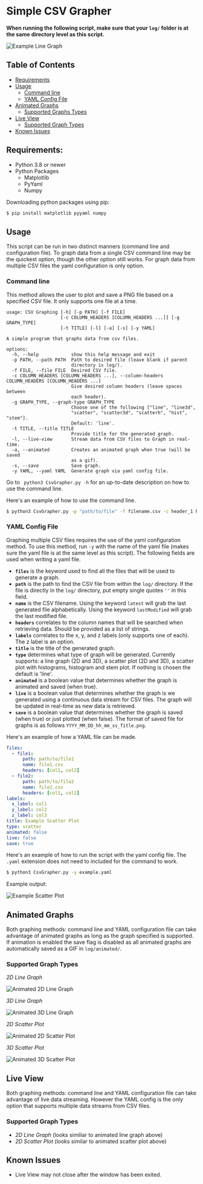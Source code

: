 # Simple CSV Grapher 
**When running the following script, make sure that your ```log/``` folder is at the same directory level as this script.**

![Example Line Graph](./examples/images/line.png)

## Table of Contents
- [Requirements](#requirements)
- [Usage](#usage)
  - [Command line](#command-line)
  - [YAML Config File](#yaml-config-file)
- [Animated Graphs](#animated-graphs)
  - [Supported Graphs Types](#supported-graph-types)
- [Live View](#live-view)
  - [Supported Graph Types](#supported-graph-types-1)
- [Known Issues](#known-issues)

## Requirements:
 - Python 3.8 or newer
 - Python Packages
    - Matplotlib
    - PyYaml
    - Numpy

Downloading python packages using pip:
```bash
$ pip install matplotlib pyyaml numpy
```
## Usage
This script can be run in two distinct manners (command line and configuration file). To graph data from a single CSV command line may be the quickest option, though the other option still works. For graph data from multiple CSV files the yaml configuration is only option. 
### Command line
This method allows the user to plot and save a PNG file based on a specified CSV file. It only supports one file at a time. 
```
usage: CSV Graphing [-h] [-p PATH] [-f FILE]
                    [-c COLUMN_HEADERS [COLUMN_HEADERS ...]] [-g GRAPH_TYPE]
                    [-t TITLE] [-l] [-a] [-s] [-y YAML]

A simple program that graphs data from csv files.

options:
  -h, --help            show this help message and exit
  -p PATH, --path PATH  Path to desired file (leave blank if parent
                        directory is log/).
  -f FILE, --file FILE  Desired CSV file.
  -c COLUMN_HEADERS [COLUMN_HEADERS ...], --column-headers COLUMN_HEADERS [COLUMN_HEADERS ...]
                        Give desired column headers (leave spaces between
                        each header).
  -g GRAPH_TYPE, --graph-type GRAPH_TYPE
                        Choose one of the following ["line", "line3d",
                        "scatter", "scatter3d", "scatterh", "hist", "stem"].
                        Default: 'line'.
  -t TITLE, --title TITLE
                        Provide title for the generated graph.
  -l, --live-view       Stream data from CSV files to Graph in real-time.
  -a, --animated        Creates an animated graph when true (will be saved
                        as a gif).
  -s, --save            Save graph.
  -y YAML, --yaml YAML  Generate graph via yaml config file.
```
Go to ``` python3 CsvGrapher.py -h``` for an up-to-date description on how to use the command line. 

Here's an example of how to use the command line.
```bash
$ python3 CsvGrapher.py -p "path/to/file" -f filename.csv -c header_1 header_2 -g "line" -t "Example Line Graph" -s
```
### YAML Config File
Graphing multiple CSV files requires the use of the yaml configuration method. To use this method, run ```-y``` with the name of the yaml file (makes sure the yaml file is at the same level as this script). The following fields are used when writing a yaml file.
- **```files```** is the keyword used to find all the files that will be used to generate a graph. 
- **```path```** is the path to find the CSV file from within the ```log/``` directory. If the file is directly in the ```log/``` directory, put empty single quotes ```''``` in this field.
- **```name```** is the CSV filename. Using the keyword ```latest``` will grab the last generated file alphabetically. Using the keyword ```lastModified``` will grab the last modified file. 
- **```headers```** correlates to the column names that will be searched when retrieving data. Should be provided as a list of strings. 
- **```labels```** correlates to the x, y, and z labels (only supports one of each). The z label is an option. 
- **```title```** is the title of the generated graph. 
- **```type```** determines what type of graph will be generated. Currently supports: a line graph (2D and 3D), a scatter plot (2D and 3D), a scatter plot with histograms, histogram and stem plot. If nothing is chosen the default is 'line'.
- **```animated```** is a boolean value that determines whether the graph is animated and saved (when true).
- **```live```** is a boolean value that determines whether the graph is we generated using a continuous data stream for CSV files. The graph will be updated in real-time as new data is retrieved.
- **```save```** is a boolean value that determines whether the graph is saved (when true) or just plotted (when false). The format of saved file for graphs is as follows ```YYYY_MM_DD_hh_mm_ss_Title.png```.

Here's an example of how a YAML file can be made.
```yaml
files:
  - file1:
      path: path/to/file1
      name: file1.csv
      headers: [col1, col2]
  - file2:
      path: path/to/file2
      name: file2.csv
      headers: [col1, col2]
labels:
  x_label: col1
  y_label: col2
  z_label: col3
title: Example Scatter Plot
type: scatter
animated: false
live: false
save: true
```

Here's an example of how to run the script with the yaml config file. The ```.yaml``` extension does not need to included for the command to work.
```bash
$ python3 CsvGrapher.py -y example.yaml
```  

Example output:

![Example Scatter Plot](./examples/images/scatter.png)

## Animated Graphs
Both graphing methods: command line and YAML configuration file can take advantage of animated graphs as long as the graph specified is supported. If animation is enabled the save flag is disabled as all animated graphs are automatically saved as a GIF in ```log/animated/```. 

### Supported Graph Types
*2D Line Graph*

![Animated 2D Line Graph](./examples/images/animated_line.gif)

*3D Line Graph*

![Animated 3D Line Graph](./examples/images/animated_line3d.gif)

*2D Scatter Plot*

![Animated 2D Scatter Plot](./examples/images/animated_scatter.gif)

*3D Scatter Plot*

![Animated 3D Scatter Plot](./examples/images/animated_scatter3d.gif)

## Live View
Both graphing methods: command line and YAML configuration file can take advantage of live data streaming. However the YAML config is the only option that supports multiple data streams from CSV files. 

### Supported Graph Types
- *2D Line Graph* (looks similiar to animated line graph above)
- *2D Scatter Plot* (looks similar to animated scatter plot above)

## Known Issues
- Live View may not close after the window has been exited.